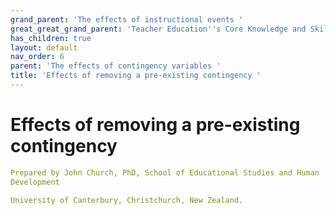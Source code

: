 ```yaml
---
grand_parent: 'The effects of instructional events '
great_great_grand_parent: 'Teacher Education''s Core Knowledge and Skills.'
has_children: true
layout: default
nav_order: 6
parent: 'The effects of contingency variables '
title: 'Effects of removing a pre-existing contingency '
---
```

# Effects of removing a pre-existing contingency


```yaml
Prepared by John Church, PhD, School of Educational Studies and Human
Development

University of Canterbury, Christchurch, New Zealand.
```


